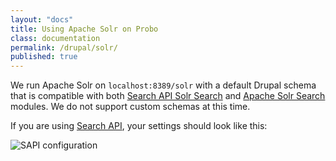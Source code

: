 ```yaml
---
layout: "docs"
title: Using Apache Solr on Probo
class: documentation
permalink: /drupal/solr/
published: true
---
```

We run Apache Solr on `localhost:8389/solr` with a default Drupal schema that is compatible with both [Search API Solr Search](https://www.drupal.org/project/search_api_solr) and [Apache Solr Search](https://www.drupal.org/project/apachesolr) modules. We do not support custom schemas at this time.

If you are using [Search API](https://www.drupal.org/project/search_api), your settings should look like this:

<img src='solr.png' alt="SAPI configuration">

